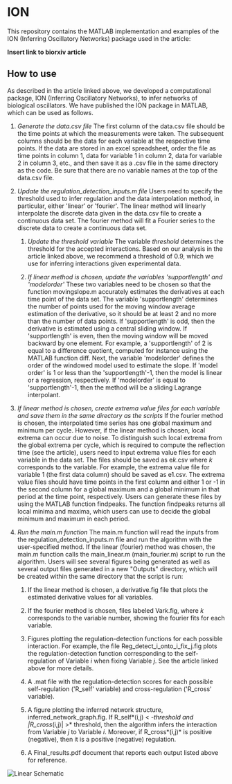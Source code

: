 # ION

This repository contains the MATLAB implementation and examples of the ION (Inferring Oscillatory Networks) package used in the article: 

**Insert link to biorxiv article**

## How to use

As described in the article linked above, we developed a computational package, ION (Inferring Oscillatory Networks), to infer networks of biological oscillators.  We have published the ION package in MATLAB, which can be used as follows.  

1. *Generate the data.csv file* The first column of the data.csv file should be the time points at which the measurements were taken.  The subsequent columns should be the data for each variable at the respective time points.  If the data are stored in an excel spreadsheet, order the file as time points in column 1, data for variable 1 in column 2, data for variable 2 in column 3, etc., and then save it as a .csv file in the same directory as the code.  Be sure that there are no variable names at the top of the data.csv file.

2. *Update the regulation_detection_inputs.m file*  Users need to specify the threshold used to infer regulation and the data interpolation method, in particular, either 'linear' or 'fourier'.  The linear method will linearly interpolate the discrete data given in the data.csv file to create a continuous data set.  The fourier method will fit a Fourier series to the discrete data to create a continuous data set. 
  
    1. *Update the threshold variable* The variable *threshold* determines the threshold for the accepted interactions. Based on our analysis in the article linked above, we recommend a threshold of 0.9, which we use for inferring interactions given experimental data.
      
    2. *If linear method is chosen, update the variables 'supportlength' and 'modelorder'* These two variables need to be chosen so that the function movingslope.m accurately estimates the derivatives at each time point of the data set.  The variable 'supportlength' determines the number of points used for the moving window average estimation of the derivative, so it should be at least 2 and no more than the number of data points.  If 'supportlength' is odd, then the derivative is estimated using a central sliding window.  If 'supportlength' is even, then the moving window will be moved backward by one element.  For example, a 'supportlength' of 2 is equal to a difference quotient, computed for instance using the MATLAB function diff.  Next, the variable 'modelorder' defines the order of the windowed model used to estimate the slope. If 'model order' is 1 or less than the 'supportlength'-1, then the model is linear or a regression, respectively.  If 'modelorder' is equal to 'supportlength'-1, then the method will be a sliding Lagrange interpolant.
      
3. *If linear method is chosen, create extrema value files for each variable and save them in the same directory as the scripts* If the fourier method is chosen, the interpolated time series has one global maximum and minimum per cycle. However, if the linear method is chosen, local extrema can occur due to noise. To distinguish such local extrema from the global extrema per cycle, which is required to compute the reflection time (see the article), users need to input extrema value files for each variable in the data set.  The files should be saved as e*k*.csv where *k* corresponds to the variable.  For example, the extrema value file for variable 1 (the first data column) should be saved as e1.csv.  The extrema value files should have time points in the first column and either 1 or -1 in the second column for a global maximum and a global minimum in that period at the time point, respectively.  Users can generate these files by using the MATLAB function findpeaks.  The function findpeaks returns all local minima and maxima, which users can use to decide the global minimum and maximum in each period.

4. *Run the main.m function* The main.m function will read the inputs from the regulation_detection_inputs.m file and run the algorithm with the user-specified method.  If the linear (fourier) method was chosen, the main.m function calls the main_linear.m (main_fourier.m) script to run the algorithm.  Users will see several figures being generated as well as several output files generated in a new "Outputs" directory, which will be created within the same directory that the script is run:

    1. If the linear method is chosen, a derivative.fig file that plots the estimated derivative values for all variables.
      
    2. If the fourier method is chosen, files labeled Var*k*.fig, where *k* corresponds to the variable number, showing the fourier fits for each variable.  
      
    3. Figures plotting the regulation-detection functions for each possible interaction.  For example, the file Reg_detect_i_onto_i_fix_j.fig plots the regulation-detection function corresponding to the self-regulation of Variable *i* when fixing Variable *j*.  See the article linked above for more details. 
      
    4. A .mat file with the regulation-detection scores for each possible self-regulation ('R\_self' variable) and cross-regulation ('R\_cross' variable).
      
    5. A figure plotting the inferred network structure, inferred_network_graph.fig.  If R_self*(i,j) < *-threshold and |R_cross*(i,j)| >* threshold, then the algorithm infers the interaction from Variable *j* to Variable *i*.  Moreover, if R_cross*(i,j)* is positive (negative), then it is a positive (negative) regulation.
      
    6. A Final_results.pdf document that reports each output listed above for reference.
    
    
![Linear Schematic]()
